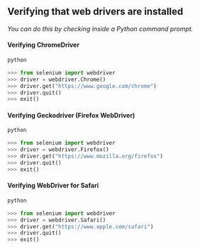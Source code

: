 ## Verifying that web drivers are installed

*You can do this by checking inside a Python command prompt.*

#### Verifying ChromeDriver
```bash
python
```
```python
>>> from selenium import webdriver
>>> driver = webdriver.Chrome()
>>> driver.get("https://www.google.com/chrome")
>>> driver.quit()
>>> exit()
```

#### Verifying Geckodriver (Firefox WebDriver)
```bash
python
```
```python
>>> from selenium import webdriver
>>> driver = webdriver.Firefox()
>>> driver.get("https://www.mozilla.org/firefox")
>>> driver.quit()
>>> exit()
```

#### Verifying WebDriver for Safari
```bash
python
```
```python
>>> from selenium import webdriver
>>> driver = webdriver.Safari()
>>> driver.get("https://www.apple.com/safari")
>>> driver.quit()
>>> exit()
```
